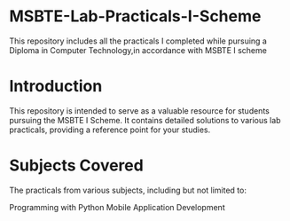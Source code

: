 # MSBTE-Lab-Practicals-I-Scheme
This repository includes all the practicals I completed while pursuing a Diploma in Computer Technology,in accordance with MSBTE I scheme

# Introduction
This repository is intended to serve as a valuable resource for students pursuing the MSBTE I Scheme. 
It contains detailed solutions to various lab practicals, providing a reference point for your studies.
# Subjects Covered
The practicals from various subjects, including but not limited to:

Programming with Python
Mobile Application Development
